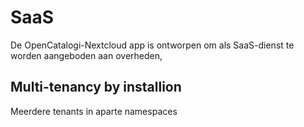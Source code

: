 # SaaS

De OpenCatalogi-Nextcloud app is ontworpen om als SaaS-dienst te worden aangeboden aan overheden,

## Multi-tenancy by installion

Meerdere tenants in aparte namespaces
